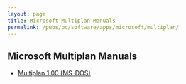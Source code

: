 ```yaml
---
layout: page
title: Microsoft Multiplan Manuals
permalink: /pubs/pc/software/apps/microsoft/multiplan/
---
```


Microsoft Multiplan Manuals
---------------------------

* [Multiplan 1.00 (MS-DOS)](https://s3-us-west-2.amazonaws.com/archive.pcjs.org/pubs/pc/software/apps/microsoft/multiplan/1.00/Microsoft_Multiplan_Manual_MS-DOS_1983.pdf)

